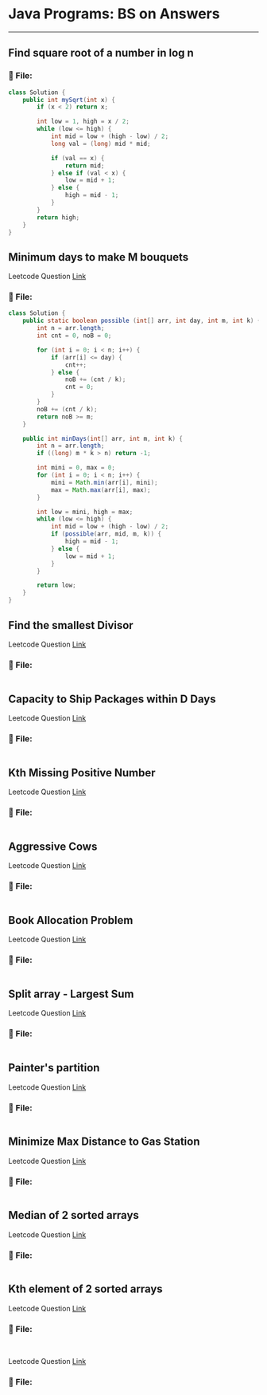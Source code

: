 # Java Programs: BS on Answers

---

##  Find square root of a number in log n

### 📄 File:
```java
class Solution {
    public int mySqrt(int x) {
        if (x < 2) return x;

        int low = 1, high = x / 2;
        while (low <= high) {
            int mid = low + (high - low) / 2;
            long val = (long) mid * mid;

            if (val == x) {
                return mid;
            } else if (val < x) {
                low = mid + 1;
            } else {
                high = mid - 1;
            }
        }
        return high;
    }
}
```

##  Minimum days to make M bouquets 
Leetcode Question [Link](https://leetcode.com/problems/minimum-number-of-days-to-make-m-bouquets/)
### 📄 File:
```java
class Solution {
    public static boolean possible (int[] arr, int day, int m, int k) {
        int n = arr.length;
        int cnt = 0, noB = 0;

        for (int i = 0; i < n; i++) {
            if (arr[i] <= day) {
                cnt++;
            } else {
                noB += (cnt / k);
                cnt = 0;
            }
        }
        noB += (cnt / k);
        return noB >= m;
    }

    public int minDays(int[] arr, int m, int k) {
        int n = arr.length;
        if ((long) m * k > n) return -1;

        int mini = 0, max = 0;
        for (int i = 0; i < n; i++) {
            mini = Math.min(arr[i], mini);
            max = Math.max(arr[i], max);
        }

        int low = mini, high = max;
        while (low <= high) {
            int mid = low + (high - low) / 2;
            if (possible(arr, mid, m, k)) {
                high = mid - 1;
            } else {
                low = mid + 1;
            }
        }

        return low;
    }
}
```

##  Find the smallest Divisor
Leetcode Question [Link]()
### 📄 File:
```java

```

##  Capacity to Ship Packages within D Days
Leetcode Question [Link]()
### 📄 File:
```java

```

##  Kth Missing Positive Number 
Leetcode Question [Link]()
### 📄 File:
```java

```

##  Aggressive Cows
Leetcode Question [Link]()
### 📄 File:
```java

```

## Book Allocation Problem
Leetcode Question [Link]()
### 📄 File:
```java

```

##  Split array - Largest Sum
Leetcode Question [Link]()
### 📄 File:
```java

```

##  Painter's partition
Leetcode Question [Link]()
### 📄 File:
```java

```


##  Minimize Max Distance to Gas Station
Leetcode Question [Link]()
### 📄 File:
```java

```


##  Median of 2 sorted arrays
Leetcode Question [Link]()
### 📄 File:
```java

```


##  Kth element of 2 sorted arrays
Leetcode Question [Link]()
### 📄 File:
```java

```



##  
Leetcode Question [Link]()
### 📄 File:
```java

```